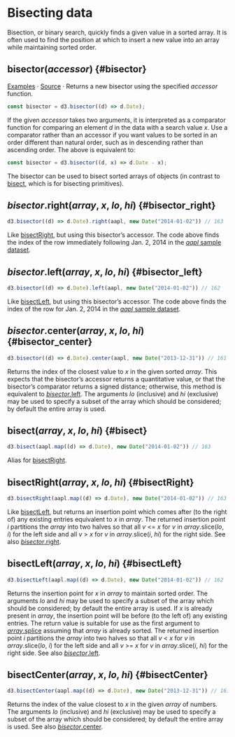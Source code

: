 # Bisecting data

Bisection, or binary search, quickly finds a given value in a sorted array. It is often used to find the position at which to insert a new value into an array while maintaining sorted order.

## bisector(*accessor*) {#bisector}

[Examples](https://observablehq.com/@d3/d3-bisect) · [Source](https://github.com/d3/d3-array/blob/main/src/bisector.js) · Returns a new bisector using the specified *accessor* function.

```js
const bisector = d3.bisector((d) => d.Date);
```

If the given *accessor* takes two arguments, it is interpreted as a comparator function for comparing an element *d* in the data with a search value *x*. Use a comparator rather than an accessor if you want values to be sorted in an order different than natural order, such as in descending rather than ascending order. The above is equivalent to:

```js
const bisector = d3.bisector((d, x) => d.Date - x);
```

The bisector can be used to bisect sorted arrays of objects (in contrast to [bisect](#bisect), which is for bisecting primitives).

## *bisector*.right(*array*, *x*, *lo*, *hi*) {#bisector_right}

```js
d3.bisector((d) => d.Date).right(aapl, new Date("2014-01-02")) // 163
```

Like [bisectRight](#bisectRight), but using this bisector’s accessor. The code above finds the index of the row immediately following Jan. 2, 2014 in the [*aapl* sample dataset](https://observablehq.com/@observablehq/sample-datasets#aapl).

## *bisector*.left(*array*, *x*, *lo*, *hi*) {#bisector_left}

```js
d3.bisector((d) => d.Date).left(aapl, new Date("2014-01-02")) // 162
```

Like [bisectLeft](#bisectLeft), but using this bisector’s accessor. The code above finds the index of the row for Jan. 2, 2014 in the [*aapl* sample dataset](https://observablehq.com/@observablehq/sample-datasets#aapl).

## *bisector*.center(*array*, *x*, *lo*, *hi*) {#bisector_center}

```js
d3.bisector((d) => d.Date).center(aapl, new Date("2013-12-31")) // 161
```

Returns the index of the closest value to *x* in the given sorted *array*. This expects that the bisector’s accessor returns a quantitative value, or that the bisector’s comparator returns a signed distance; otherwise, this method is equivalent to [*bisector*.left](#bisector_left). The arguments *lo* (inclusive) and *hi* (exclusive) may be used to specify a subset of the array which should be considered; by default the entire array is used.

## bisect(*array*, *x*, *lo*, *hi*) {#bisect}

```js
d3.bisect(aapl.map((d) => d.Date), new Date("2014-01-02")) // 163
```

Alias for [bisectRight](#bisectRight).

## bisectRight(*array*, *x*, *lo*, *hi*) {#bisectRight}

```js
d3.bisectRight(aapl.map((d) => d.Date), new Date("2014-01-02")) // 163
```

Like [bisectLeft](#bisectLeft), but returns an insertion point which comes after (to the right of) any existing entries equivalent to *x* in *array*. The returned insertion point *i* partitions the *array* into two halves so that all *v* <= *x* for *v* in *array*.slice(*lo*, *i*) for the left side and all *v* > *x* for *v* in *array*.slice(*i*, *hi*) for the right side. See also [*bisector*.right](#bisector_right).

## bisectLeft(*array*, *x*, *lo*, *hi*) {#bisectLeft}

```js
d3.bisectLeft(aapl.map((d) => d.Date), new Date("2014-01-02")) // 162
```

Returns the insertion point for *x* in *array* to maintain sorted order. The arguments *lo* and *hi* may be used to specify a subset of the array which should be considered; by default the entire array is used. If *x* is already present in *array*, the insertion point will be before (to the left of) any existing entries. The return value is suitable for use as the first argument to [*array*.splice](https://developer.mozilla.org/docs/Web/JavaScript/Reference/Global_Objects/Array/splice) assuming that *array* is already sorted. The returned insertion point *i* partitions the *array* into two halves so that all *v* < *x* for *v* in *array*.slice(*lo*, *i*) for the left side and all *v* >= *x* for *v* in *array*.slice(*i*, *hi*) for the right side. See also [*bisector*.left](#bisector_left).

## bisectCenter(*array*, *x*, *lo*, *hi*) {#bisectCenter}

```js
d3.bisectCenter(aapl.map((d) => d.Date), new Date("2013-12-31")) // 161
```

Returns the index of the value closest to *x* in the given *array* of numbers. The arguments *lo* (inclusive) and *hi* (exclusive) may be used to specify a subset of the array which should be considered; by default the entire array is used. See also [*bisector*.center](#bisector_center).
